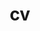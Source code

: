 ---
layout: cv
permalink: /cv/
title: cv
nav: true
nav_order: 2
cv_pdf: Feuillade_CV.pdf
description: 
toc:
  sidebar: left
---
